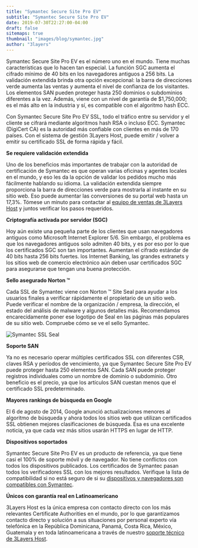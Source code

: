 ```yaml
---
title: "Symantec Secure Site Pro EV"
subtitle: "Symantec Secure Site Pro EV"
date: 2019-07-30T22:27:00-04:00
draft: false
sitemaps: true
thumbnail: "images/blog/symantec.jpg"
author: "3layers"
---
```


Symantec Secure Site Pro EV es el número uno en el mundo. Tiene muchas características que lo hacen tan especial. La función SGC aumenta el cifrado mínimo de 40 bits en los navegadores antiguos a 256 bits. La validación extendida brinda otra opción excepcional: la barra de direcciones verde aumenta las ventas y aumenta el nivel de confianza de los visitantes. Los elementos SAN pueden proteger hasta 250 dominios o subdominios diferentes a la vez. Además, viene con un nivel de garantía de $1,750,000; es el más alto en la industria y sí, es compatible con el algoritmo hash ECC.

Con Symantec Secure Site Pro EV SSL, todo el tráfico entre su servidor y el cliente se cifrará mediante algoritmos hash RSA o incluso ECC. Symantec (DigiCert CA) es la autoridad más confiable con clientes en más de 170 países. Con el sistema de gestión 3Layers Host, puede emitir / volver a emitir su certificado SSL de forma rápida y fácil.

**Se requiere validación extendida**

Uno de los beneficios más importantes de trabajar con la autoridad de certificación de Symantec es que operan varias oficinas y agentes locales en el mundo, y eso les da la opción de validar los pedidos mucho más fácilmente hablando su idioma. La validación extendida siempre proporciona la barra de direcciones verde para mostrarla al instante en su sitio web. Eso puede aumentar las conversiones de su portal web hasta un 17,3%. Tómese un minuto para contactar al [equipo de ventas de 3Layers Host](https://3layers.host/contact/) y juntos verificar los pasos requeridos.

**Criptografía activada por servidor (SGC)**

Hoy aún existe una pequeña parte de los clientes que usan navegadores antiguos como Microsoft Internet Explorer 5/6. Sin embargo, el problema es que los navegadores antiguos solo admiten 40 bits, y es por eso por lo que los certificados SGC son tan importantes. Aumentan el cifrado estándar de 40 bits hasta 256 bits fuertes. los Internet Banking, las grandes extranets y los sitios web de comercio electrónico aún deben usar certificados SGC para asegurarse que tengan una buena protección.

**Sello asegurado Norton ™**

Cada SSL de Symantec viene con Norton ™ Site Seal para ayudar a los usuarios finales a verificar rápidamente el propietario de un sitio web. Puede verificar el nombre de la organización / empresa, la dirección, el estado del análisis de malware y algunos detalles más. Recomendamos encarecidamente poner ese logotipo de Seal en las páginas más populares de su sitio web. Compruebe cómo se ve el sello Symantec.

![Symantec SSL Seal](/images/blog/norton-seal.png)

**Soporte SAN**

Ya no es necesario operar múltiples certificados SSL con diferentes CSR, claves RSA y períodos de vencimiento, ya que Symantec Secure Site Pro EV puede proteger hasta 250 elementos SAN. Cada SAN puede proteger registros individuales como un nombre de dominio o subdominio. Otro beneficio es el precio, ya que los artículos SAN cuestan menos que el certificado SSL predeterminado.

**Mayores rankings de búsqueda en Google**

El 6 de agosto de 2014, Google anunció actualizaciones menores al algoritmo de búsqueda y ahora todos los sitios web que utilizan certificados SSL obtienen mejores clasificaciones de búsqueda. Esa es una excelente noticia, ya que cada vez más sitios usarán HTTPS en lugar de HTTP.

**Dispositivos soportados**

Symantec Secure Site Pro EV es un producto de referencia, ya que tiene casi el 100% de soporte móvil y de navegador. No tiene conflictos con todos los dispositivos publicados. Los certificados de Symantec pasan todos los verificadores SSL con los mejores resultados. Verifique la lista de compatibilidad si no está seguro de si su [dispositivos y navegadores son compatibles con Symantec](https://3layers.host/blog/compatibilidad-de-dispositivos-con-ssl/).

**Únicos con garantía real en Latinoamericano**

3Layers Host es la única empresa con contacto directo con los más relevantes Certificate Authorities en el mundo, por lo que garantizamos contacto directo y solución a sus situaciones por personal experto vía telefónica en la República Dominicana, Panamá, Costa Rica, México, Guatemala y en toda latinoamericana a través de nuestro [soporte técnico de 3Layers Host](https://3layers.host/contact/).